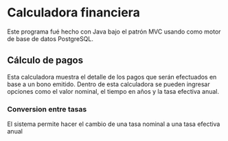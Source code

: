 # Calculadora financiera
Este programa fué hecho con Java bajo el patrón MVC usando como motor de base de datos PostgreSQL. 

## Cálculo de pagos
Esta calculadora muestra el detalle de los pagos que serán efectuados en base a un bono emitido. Dentro de esta calculadora se pueden ingresar opciones como el valor nominal, el tiempo en años y la tasa efectiva anual. 

### Conversion entre tasas
El sistema permite hacer el cambio de una tasa nominal a una tasa efectiva anual 

